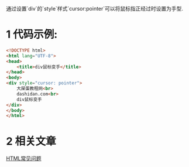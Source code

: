 <div class="jumbotron">
<p>通过设置`div`的`style`样式`cursor:pointer`可以将鼠标指正经过时设置为手型.</p>
</div>


1 代码示例:
===

```html
<!DOCTYPE html>
<html lang="UTF-8">
<head>
    <title>div鼠标变手</title>
</head>
<body>
<div style="cursor: pointer">
    大屎蛋教程网<br>
    dashidan.com<br>
    div鼠标变手
</div>
</body>
</html>
```


2 相关文章
===

[HTML常见问题](http://localhost/article/html/index.html)